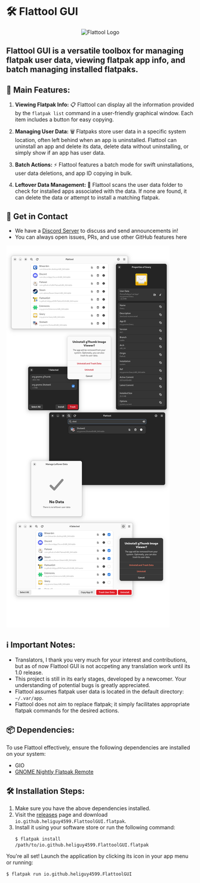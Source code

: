# 🛠️ Flattool GUI

<p align="center">
  <img src="https://github.com/flattool/flattool-cli/raw/main/flattool_logo-name.png" alt="Flattool Logo">
</p>

## Flattool GUI is a versatile toolbox for managing flatpak user data, viewing flatpak app info, and batch managing installed flatpaks.

## 🚀 Main Features:

1. **Viewing Flatpak Info:** 📋 Flattool can display all the information provided by the `flatpak list` command in a user-friendly graphical window. Each item includes a button for easy copying.

2. **Managing User Data:** 🗑️ Flatpaks store user data in a specific system location, often left behind when an app is uninstalled. Flattool can uninstall an app and delete its data, delete data without uninstalling, or simply show if an app has user data.

3. **Batch Actions:** ⚡ Flattool features a batch mode for swift uninstallations, user data deletions, and app ID copying in bulk.

4. **Leftover Data Management:** 📁 Flattool scans the user data folder to check for installed apps associated with the data. If none are found, it can delete the data or attempt to install a matching flatpak.

## 💬 Get in Contact
- We have a [Discord Server](https://discord.gg/HVPF9Yg6) to discuss and send announcements in!
- You can always open issues, PRs, and use other GitHub features here

![Alt text](screenshots.png)

## ℹ️ Important Notes:
- Translators, I thank you very much for your interest and contributions, but as of now Flattool GUI is not accpeting any translation work until its 1.0 release.
- This project is still in its early stages, developed by a newcomer. Your understanding of potential bugs is greatly appreciated.
- Flattool assumes flatpak user data is located in the default directory: `~/.var/app`.
- Flattool does not aim to replace flatpak; it simply facilitates appropriate flatpak commands for the desired actions.

## 📦 Dependencies:
To use Flattool effectively, ensure the following dependencies are installed on your system:
- GIO
- [GNOME Nightly Flatpak Remote](https://wiki.gnome.org/Apps/Nightly)

## 🛠️ Installation Steps:
1. Make sure you have the above dependencies installed.
2. Visit the [releases](https://github.com/flattool/flattool-gui/releases) page and download `io.github.heliguy4599.FlattoolGUI.flatpak`.
3. Install it using your software store or run the following command:
   ```shell
   $ flatpak install /path/to/io.github.heliguy4599.FlattoolGUI.flatpak
   ```
You're all set! Launch the application by clicking its icon in your app menu or running:
```shell
$ flatpak run io.github.heliguy4599.FlattoolGUI
```
